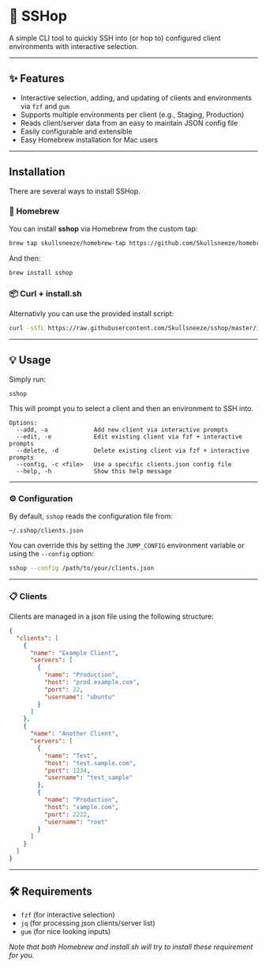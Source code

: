 # 🐇 SSHop

A simple CLI tool to quickly SSH into (or hop to) configured client environments with interactive selection.

---

## ✨ Features

- Interactive selection, adding, and updating of clients and environments via `fzf` and `gum`
- Supports multiple environments per client (e.g., Staging, Production)
- Reads client/server data from an easy to maintain JSON config file
- Easily configurable and extensible
- Easy Homebrew installation for Mac users

---

## Installation

There are several ways to install SSHop.

### 🍎 Homebrew

You can install **sshop** via Homebrew from the custom tap:

```sh
brew tap skullsneeze/homebrew-tap https://github.com/Skullsneeze/homebrew-tools.git

```

And then:

```sh
brew install sshop
```

### 📦 Curl + install.sh

Alternativly you can use the provided install script:

```sh
curl -sSfL https://raw.githubusercontent.com/Skullsneeze/sshop/master/install.sh | bash
```

---

## 💡 Usage

Simply run:

```sh
sshop
```

This will prompt you to select a client and then an environment to SSH into.

```
Options:
  --add, -a             Add new client via interactive prompts
  --edit, -e            Edit existing client via fzf + interactive prompts
  --delete, -d          Delete existing client via fzf + interactive prompts
  --config, -c <file>   Use a specific clients.json config file
  --help, -h            Show this help message
```

---

### ⚙️ Configuration

By default, `sshop` reads the configuration file from:

```
~/.sshop/clients.json
```

You can override this by setting the `JUMP_CONFIG` environment variable or using the `--config` option:

```sh
sshop --config /path/to/your/clients.json
```

---

### 📋 Clients

Clients are managed in a json file using the following structure:

```json
{
  "clients": [
    {
      "name": "Example Client",
      "servers": [
        {
          "name": "Production",
          "host": "prod.example.com",
          "port": 22,
          "username": "ubuntu"
        }
      ]
    },
    {
      "name": "Another Client",
      "servers": [
        {
          "name": "Test",
          "host": "test.sample.com",
          "port": 1234,
          "username": "test_sample"
        },
        {
          "name": "Production",
          "host": "sample.com",
          "port": 2222,
          "username": "root"
        }
      ]
    }
  ]
}
```

---

## 🛠️ Requirements

- `fzf` (for interactive selection)
- `jq` (for processing json clients/server list)
- `gum` (for nice looking inputs)

_Note that both Homebrew and install.sh will try to install these requirement for you._

